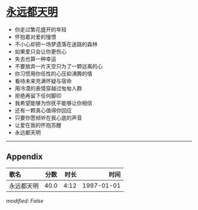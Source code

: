 # [永远都天明](https://music.163.com/song?id=67862)

* 你走过繁花盛开的年轻
* 怀抱着对爱的憧憬
* 不小心却把一场梦遗落在迷路的森林
* 如果爱只会让你更伤心
* 失去也算一种幸运
* 不要放弃一片天空只为了一颗远离的心
* 你习惯用你任性的心压抑沸腾的情
* 看待未来充满怀疑与宿命
* 用冷漠的表情穿越过匆匆人群
* 拒绝再留下任何脚印
* 我希望能够为你抚平能够让你相信
* 还有一颗真心值得你回应
* 只要你愿倾听在我心底的声音
* 让爱在我的怀抱苏醒
* 永远都天明


---

## Appendix

|歌名|分数|时长|时间|
|:---|:---:|---:|---:|
|永远都天明|40.0|4:12|1997-01-01

*modified: False*